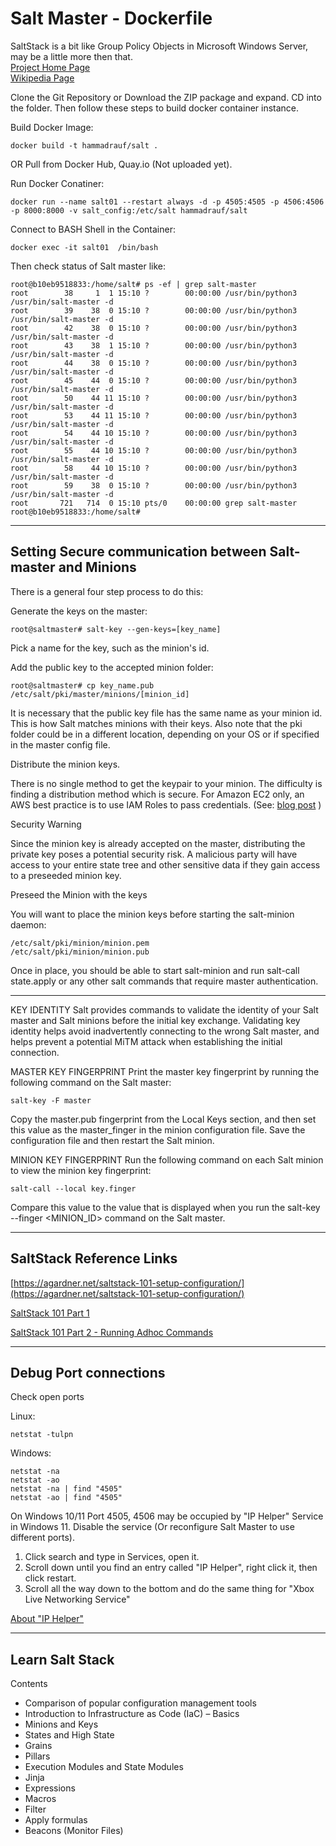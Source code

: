 # Salt Master - Dockerfile

SaltStack is a bit like Group Policy Objects in Microsoft Windows Server, may be a little more then that.<br/>
[Project Home Page](https://saltproject.io/)<br/>
[Wikipedia Page](https://en.wikipedia.org/wiki/Salt_(software)) <br/>

Clone the Git Repository or Download the ZIP package and expand. CD into the folder. Then follow these steps to build docker container instance.

Build Docker Image:
```
docker build -t hammadrauf/salt .
```
OR Pull from Docker Hub, Quay.io (Not uploaded yet).

Run Docker Conatiner:
```
docker run --name salt01 --restart always -d -p 4505:4505 -p 4506:4506 -p 8000:8000 -v salt_config:/etc/salt hammadrauf/salt
```

Connect to BASH Shell in the Container:
```
docker exec -it salt01  /bin/bash
```

Then check status of Salt master like:

```
root@b10eb9518833:/home/salt# ps -ef | grep salt-master
root        38     1  1 15:10 ?        00:00:00 /usr/bin/python3 /usr/bin/salt-master -d
root        39    38  0 15:10 ?        00:00:00 /usr/bin/python3 /usr/bin/salt-master -d
root        42    38  0 15:10 ?        00:00:00 /usr/bin/python3 /usr/bin/salt-master -d
root        43    38  1 15:10 ?        00:00:00 /usr/bin/python3 /usr/bin/salt-master -d
root        44    38  0 15:10 ?        00:00:00 /usr/bin/python3 /usr/bin/salt-master -d
root        45    44  0 15:10 ?        00:00:00 /usr/bin/python3 /usr/bin/salt-master -d
root        50    44 11 15:10 ?        00:00:00 /usr/bin/python3 /usr/bin/salt-master -d
root        53    44 11 15:10 ?        00:00:00 /usr/bin/python3 /usr/bin/salt-master -d
root        54    44 10 15:10 ?        00:00:00 /usr/bin/python3 /usr/bin/salt-master -d
root        55    44 10 15:10 ?        00:00:00 /usr/bin/python3 /usr/bin/salt-master -d
root        58    44 10 15:10 ?        00:00:00 /usr/bin/python3 /usr/bin/salt-master -d
root        59    38  0 15:10 ?        00:00:00 /usr/bin/python3 /usr/bin/salt-master -d
root       721   714  0 15:10 pts/0    00:00:00 grep salt-master
root@b10eb9518833:/home/salt#
```

----

## Setting Secure communication between Salt-master and Minions

There is a general four step process to do this:

Generate the keys on the master:
```
root@saltmaster# salt-key --gen-keys=[key_name]
```

Pick a name for the key, such as the minion's id.

Add the public key to the accepted minion folder:

```
root@saltmaster# cp key_name.pub /etc/salt/pki/master/minions/[minion_id]
```

It is necessary that the public key file has the same name as your minion id. This is how Salt matches minions with their keys. Also note that the pki folder could be in a different location, depending on your OS or if specified in the master config file.

Distribute the minion keys.

There is no single method to get the keypair to your minion. The difficulty is finding a distribution method which is secure. For Amazon EC2 only, an AWS best practice is to use IAM Roles to pass credentials. (See: [blog post](https://aws.amazon.com/blogs/security/using-iam-roles-to-distribute-non-aws-credentials-to-your-ec2-instances/) )

Security Warning

Since the minion key is already accepted on the master, distributing the private key poses a potential security risk. A malicious party will have access to your entire state tree and other sensitive data if they gain access to a preseeded minion key.

Preseed the Minion with the keys

You will want to place the minion keys before starting the salt-minion daemon:

```
/etc/salt/pki/minion/minion.pem
/etc/salt/pki/minion/minion.pub
```

Once in place, you should be able to start salt-minion and run salt-call state.apply or any other salt commands that require master authentication.

----

KEY IDENTITY
Salt provides commands to validate the identity of your Salt master and Salt minions before the initial key exchange. Validating key identity helps avoid inadvertently connecting to the wrong Salt master, and helps prevent a potential MiTM attack when establishing the initial connection.

MASTER KEY FINGERPRINT
Print the master key fingerprint by running the following command on the Salt master:
```
salt-key -F master
```

Copy the master.pub fingerprint from the Local Keys section, and then set this value as the master_finger in the minion configuration file. Save the configuration file and then restart the Salt minion.

MINION KEY FINGERPRINT
Run the following command on each Salt minion to view the minion key fingerprint:

```
salt-call --local key.finger
```
Compare this value to the value that is displayed when you run the salt-key --finger <MINION_ID> command on the Salt master.

----

## SaltStack Reference Links

[https://agardner.net/saltstack-101-setup-configuration/](https://agardner.net/saltstack-101-setup-configuration/)

[SaltStack 101 Part 1](https://bencane.com/2013/09/03/getting-started-with-saltstack-by-example-automatically-installing-nginx/)

[SaltStack 101 Part 2 - Running Adhoc Commands](https://bencane.com/2013/09/23/remote-command-execution-with-saltstack/)


----

## Debug Port connections

Check open ports

Linux:
```
netstat -tulpn
```

Windows:
```
netstat -na
netstat -ao
netstat -na | find "4505"
netstat -ao | find "4505"
```

On Windows 10/11 Port 4505, 4506 may be occupied by "IP Helper" Service in Windows 11. Disable the service (Or reconfigure Salt Master to use different ports).

1. Click search and type in Services, open it.
2. Scroll down until you find an entry called "IP Helper", right click it, then click restart.
3. Scroll all the way down to the bottom and do the same thing for "Xbox Live Networking Service"

[About "IP Helper"](https://docs.microsoft.com/en-us/windows-hardware/drivers/network/ip-helper)

----

## Learn Salt Stack

Contents
- Comparison of popular configuration management tools
- Introduction to Infrastructure as Code (IaC) – Basics
- Minions and Keys
- States and High State
- Grains
- Pillars
- Execution Modules and State Modules
- Jinja
- Expressions
- Macros
- Filter
- Apply formulas
- Beacons (Monitor Files)


